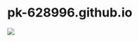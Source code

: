 # pk-628996.github.io
<img src="https://te.legra.ph/file/c5ffe53d0a2eaeb9f0bc2.jpg" />
<h3 Prince's website />
